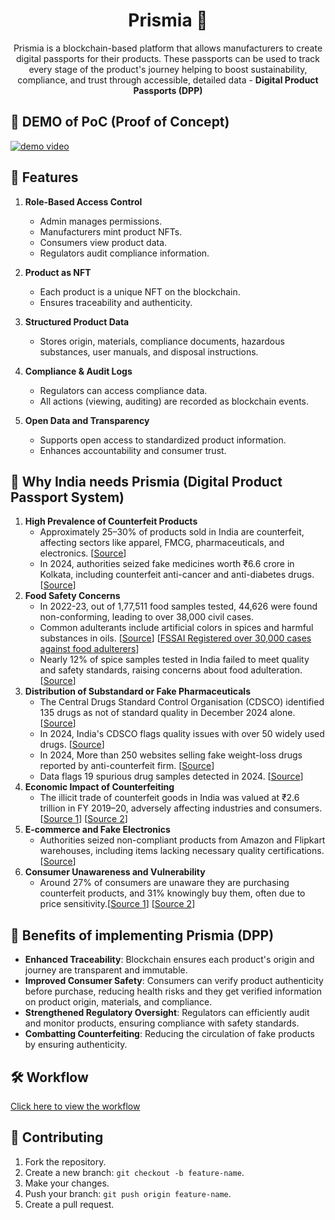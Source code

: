 <h1 align="center">Prismia 🪪</h1>

<p align="center">Prismia is a blockchain-based platform that allows manufacturers to create digital passports for their products. These passports can be used to track every stage of the product&apos;s journey helping to boost sustainability, compliance, and trust through accessible, detailed data - <strong>Digital Product Passports (DPP)</strong></p>

## 🎥 DEMO of PoC (Proof of Concept)
[![demo video](https://img.youtube.com/vi/99w4zN5kOH8/0.jpg)](https://www.youtube.com/watch?v=99w4zN5kOH8)

## 📙 Features
1. **Role-Based Access Control**
   - Admin manages permissions.
   - Manufacturers mint product NFTs.
   - Consumers view product data.
   - Regulators audit compliance information.

2. **Product as NFT**
   - Each product is a unique NFT on the blockchain.
   - Ensures traceability and authenticity.

3. **Structured Product Data**
   - Stores origin, materials, compliance documents, hazardous substances, user manuals, and disposal instructions.

4. **Compliance & Audit Logs**
   - Regulators can access compliance data.
   - All actions (viewing, auditing) are recorded as blockchain events.

5. **Open Data and Transparency**
   - Supports open access to standardized product information.
   - Enhances accountability and consumer trust.

## 🤔 Why India needs Prismia (Digital Product Passport System)
1. **High Prevalence of Counterfeit Products**
   - Approximately 25–30% of products sold in India are counterfeit, affecting sectors like apparel, FMCG, pharmaceuticals, and electronics. [[Source](https://www.livemint.com/industry/retail/almost-25-30-products-sold-in-india-spurious-with-counterfeiting-report-11674655725574.html)]
   - In 2024, authorities seized fake medicines worth ₹6.6 crore in Kolkata, including counterfeit anti-cancer and anti-diabetes drugs. [[Source](https://www.telegraphindia.com/india/fake-medicines-worth-rs-6-6-crore-seized-by-drug-regulatory-authorities-in-kolkata/cid/2074640)]
2. **Food Safety Concerns**
   - In 2022-23, out of 1,77,511 food samples tested, 44,626 were found non-conforming, leading to over 38,000 civil cases.
   - Common adulterants include artificial colors in spices and harmful substances in oils. [[Source](https://www.medindia.net/news/indian-governments-fight-against-food-adulteration-218908-1.html)] [[FSSAI Registered over 30,000 cases against food adulterers](https://www.livemint.com/news/india/fssai-registered-over-30k-cases-against-food-adulterers-last-year-11663615537339.html)]
   - Nearly 12% of spice samples tested in India failed to meet quality and safety standards, raising concerns about food adulteration. [[Source](https://www.reuters.com/world/india/near-12-indias-tested-spice-samples-fail-quality-safety-standards-2024-08-18)]
3. **Distribution of Substandard or Fake Pharmaceuticals**
   - The Central Drugs Standard Control Organisation (CDSCO) identified 135 drugs as not of standard quality in December 2024 alone. [[Source](https://www.hindustantimes.com/india-news/data-flags-19-spurious-drug-samples-detected-in-2024-101737745877609.html)]
   - In 2024, India's CDSCO flags quality issues with over 50 widely used drugs. [[Source](https://www.reuters.com/world/india/india-flags-quality-issues-with-some-widely-used-antacids-paracetamol-2024-09-26/)]
   - In 2024, More than 250 websites selling fake weight-loss drugs reported by anti-counterfeit firm. [[Source](https://www.reuters.com/business/healthcare-pharmaceuticals/more-than-250-websites-selling-fake-weight-loss-drugs-reported-by-anti-2024-04-15/)]
   - Data flags 19 spurious drug samples detected in 2024. [[Source](https://www.hindustantimes.com/india-news/data-flags-19-spurious-drug-samples-detected-in-2024-101737745877609.html)]
4. **Economic Impact of Counterfeiting**
   - The illicit trade of counterfeit goods in India was valued at ₹2.6 trillion in FY 2019–20, adversely affecting industries and consumers. ​[[Source 1](https://www.livemint.com/industry/retail/almost-25-30-products-sold-in-india-spurious-with-counterfeiting-report-11674655725574.html)] [[Source 2](https://economictimes.indiatimes.com/news/india/counterfeits-constitute-25-30-pc-of-the-market-report/articleshow/97259460.cms)]
5. **E-commerce and Fake Electronics**
   - Authorities seized non-compliant products from Amazon and Flipkart warehouses, including items lacking necessary quality certifications. ​[[Source](https://www.reuters.com/world/india/india-seizes-products-amazon-flipkart-warehouses-crackdown-intensifies-2025-03-27/)]
6. **Consumer Unawareness and Vulnerability**
   - Around 27% of consumers are unaware they are purchasing counterfeit products, and 31% knowingly buy them, often due to price sensitivity. ​[[Source 1](https://economictimes.indiatimes.com/news/india/counterfeits-constitute-25-30-pc-of-the-market-report/articleshow/97259460.cms)] [[Source 2](https://www.livemint.com/industry/retail/almost-25-30-products-sold-in-india-spurious-with-counterfeiting-report-11674655725574.html)]

## 🤝 Benefits of implementing Prismia (DPP)
- **Enhanced Traceability**: Blockchain ensures each product's origin and journey are transparent and immutable.
- **Improved Consumer Safety**: Consumers can verify product authenticity before purchase, reducing health risks and they get verified information on product origin, materials, and compliance.
- **Strengthened Regulatory Oversight**: Regulators can efficiently audit and monitor products, ensuring compliance with safety standards.
- **Combatting Counterfeiting**: Reducing the circulation of fake products by ensuring authenticity.

## 🛠️ Workflow
[Click here to view the workflow](https://mermaid.live/view#pako:eNqdWG1v2zYQ_iuEhgItwBb2EieOP2zoohgIsGRtnLbIFH9gJdoWKosGJTXx7Pz38eVIkZTsBcuHWHf33AuPdydSuyhlGY0m0aJgT-mK8Brdx48lEn9v3qAbkpeIljXfog3Ly7rSkivJeftW_bx7h96__w19o0XK1nSWckrLBCikybnW8iBK6ZKVJU3rb6QoaJ0AhTQJSh5EKeWVJkBCsx0ILeP3F61rlwGAVANyViK5Wi3umJNO9g97dMcKOqOFVkgkhSw5P6Z7uweHV5wzbpYlvSqGyUYL6eYiiN937gTvxajMaEryd_pRYcKE3JCyWZC0bjjlaGrNtcpqIS5q7-nEpFp9Z4RniWfJsmGNvSoqTFfy10ZGX-3g96WrCxIV1CWnpKbolj6hT5xlTVrvzcOU8XUCz-iOLvOq5kRlRkrmx-1-zYXFm62xVfkLNtzEQaA_hYN5kNl-9zbDTqQqD6KFrPGY1iQvqkTxrCHgzm3nhXhl58umYCSLWdqsRbtWiaaRZaCaoetP0xmYCeDQV5orGgq0Z02a0qpaNIXpqBZjKl3TutJBza1yR9wXZ6_VB7mhdEM4vZ3e34ipkwCJBI0kY26S6aJMFy1yvr7npKyI7lxgIYfXzpYADIm4fwaRyIUrtdw2Hw7UpOT-WafD1XRzAvID8R4y_GDLXHdAZisdaGe7iu3cKzeDkB6DYlNl319rPWXW29BBB-hGcseCaZhuA9pWakcXsMz0AvLFHVAm3O5yglBEBitRaEdGnEHsLbYdbVY7HGsdqNlKxe0fZ4FUOZ-lpESf74Qso3skqc93iWKaFX6-mx9W9-fEdbzX0-E6TkLJESN_cPZUUWfqaYadd4H80Lj7Snm-yNNw3Ok1qfQoxBbwiaaMujvcruMuXIv9yJyS8QTHCscDHnKj_3sCGAtAfSVFnu3syiXVzgMXYwbCdflTkmbtQAaL90FeRQWd1uNEDAfZdq_v7S5ap0Ow25eIr2_YjgX_BXIg3PYUQ5dNQWp2pB0tZN-i24ZsDYQd2QWriCy7vydDsW5KSni6chpCM2xDBPL5EVMfmyyXJ4EN49KQzBgQOrWePOwsLXQz5YYB1S9Zd7RqijYwIOeuFvD8Mp6yprRlXCFFdupYcU0d3zLj65YZP1oPvFmAE54__HsMP-z9sa4W_orxrxMkHakn012a7feWC4DC-Ck24JKtN0VOypQmmoFajt1XH6gX1nxf59p_op-1B5PzVuy-4xXj_vm_zyMAhN0C6tUHkhBvNg_4x48mLqgn9qM-HsCHShatKeyEIV0Phuc36dEDBXRJO3uA4V56FMdeexTlFY5mKY04rzYF2WpOAhToQKQe5HWRfszWuX79obdVLmtmkdPsXe-oU9i9VmlHnLYQjjcfpGtesvrHmisy9ziypOhLRbkYQ_JHc-ToTiSJWnp-wMZsW9V0LRZR13m5lGNRMQydBPJwms3qbSH4mk4LUlUxXaANz9eEb9EiL4rJL4P47GoaY3FrYj-oJVNWMD55WuU1DbQrKi70Wav_8So-mw6tPpBa_3tB0h-BfkbTvFL36dep42pFNnSS5WQt_IbB6MP3_1xKRsql2AatHF-ejE5HVhnIw8pPhJcit6A9nV4OB-dWG8hOFhwb-nMO9u8K2G9U2ClXy_ucg73PF9j7LoF7bw24c1zA3f7CfuVj_8iCu6cY7HetLRE38M5XG9y2Ju75PICDczMOX_bY7Rbc3maxd4vD_rkN-69C3J2q2Hvd4Z4jLO6-ELE36kyJu8s_us9Qxt4-tx-qsHOdx_CawP7BFXuvEF3XrrX2iABlG-FIpHZN8iyaRDsJfYzqlZhFj9FEPIrN-_EYPZYvAkeams22ZRpNat5QHHHWLFfRZEGKSlDNJhMLinOy5GRtIBtS_s2YS0aTXfQcTX4dXXwYnIzGg_Hp2ejk9GyIo200GY0_jM7PTy_Gw7Px2eDX8_ELjv5R-oMP5xcXF8PxYDA8HZ6MhienOFpyGTTEQsuM8kuxlXU0OR_hiIo0MH6jP66qb6wv_wLD6oTg)

## 🤗 Contributing
1. Fork the repository.
2. Create a new branch: `git checkout -b feature-name`.
3. Make your changes.
4. Push your branch: `git push origin feature-name`.
5. Create a pull request.

